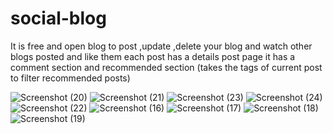 # social-blog
It is free and open blog to post ,update ,delete your blog and watch other blogs posted and like them
each post has a details post page it has a comment section and recommended section (takes the tags of current post to filter recommended posts)



![Screenshot (20)](https://user-images.githubusercontent.com/63945319/164916123-b7b16184-37f7-4f04-8d06-35590ac83e3f.png)
![Screenshot (21)](https://user-images.githubusercontent.com/63945319/164916127-3c7ff5f9-e882-42b8-a31b-aff33d84e47c.png)
![Screenshot (23)](https://user-images.githubusercontent.com/63945319/164916130-d6ebb230-9846-45bb-9142-bdb7927f51a6.png)
![Screenshot (24)](https://user-images.githubusercontent.com/63945319/164916133-72abd70f-192d-4d0e-9e53-0d7490f7f878.png)
![Screenshot (22)](https://user-images.githubusercontent.com/63945319/164916135-1f7ef72a-66b2-4333-b086-5ba180229714.png)
![Screenshot (16)](https://user-images.githubusercontent.com/63945319/164916136-0d8cf583-e8a7-4aa8-8e6c-5a38df6286ad.png)
![Screenshot (17)](https://user-images.githubusercontent.com/63945319/164916137-5e4dad43-962b-4f40-8f2d-a301eebb1bfe.png)
![Screenshot (18)](https://user-images.githubusercontent.com/63945319/164916138-e5914ec1-18d9-4377-9112-b3580f0589af.png)
![Screenshot (19)](https://user-images.githubusercontent.com/63945319/164916142-85b1c2f7-00eb-4c4a-9ed7-d55ff8cb87f9.png)
